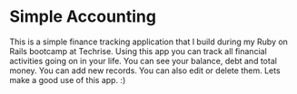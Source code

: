 # Simple Accounting

This is a simple finance tracking application that I build during my Ruby on Rails bootcamp at Techrise. Using this app you can track all financial activities going on in your life. You can see your balance, debt and total money. You can add new records. You can also edit or delete them. Lets make a good use of this app. :)
